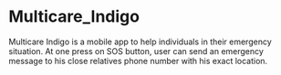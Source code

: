 # Multicare_Indigo
Multicare Indigo is a mobile app to help individuals in their emergency situation. At one press on SOS button, user can send an emergency message to his close relatives phone number with his exact location.
